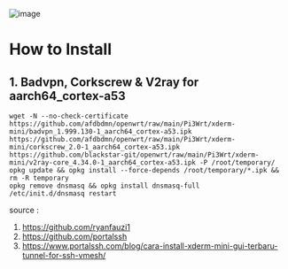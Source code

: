 ![image](https://user-images.githubusercontent.com/56350314/110076746-95c2f080-7db7-11eb-910f-0e764e2c032a.png)

# How to Install

## 1. Badvpn, Corkscrew & V2ray for aarch64_cortex-a53
```
wget -N --no-check-certificate https://github.com/afdbdmn/openwrt/raw/main/Pi3Wrt/xderm-mini/badvpn_1.999.130-1_aarch64_cortex-a53.ipk https://github.com/afdbdmn/openwrt/raw/main/Pi3Wrt/xderm-mini/corkscrew_2.0-1_aarch64_cortex-a53.ipk https://github.com/blackstar-git/openwrt/raw/main/Pi3Wrt/xderm-mini/v2ray-core_4.34.0-1_aarch64_cortex-a53.ipk -P /root/temporary/
opkg update && opkg install --force-depends /root/temporary/*.ipk && rm -R temporary
opkg remove dnsmasq && opkg install dnsmasq-full
/etc/init.d/dnsmasq restart
```



source :
1. https://github.com/ryanfauzi1
2. https://github.com/portalssh
3. https://www.portalssh.com/blog/cara-install-xderm-mini-gui-terbaru-tunnel-for-ssh-vmesh/

